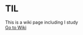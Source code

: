 # TIL<br>
This is a wiki page including I study<br>
[Go to Wiki](https://github.com/jaejunha/TIL/wiki)
